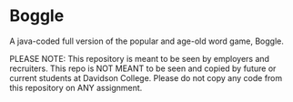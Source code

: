 # Boggle

A java-coded full version of the popular and age-old word game, Boggle.

PLEASE NOTE: This repository is meant to be seen by employers and recruiters. This repo is NOT MEANT to be seen and copied by future or current students at Davidson College. Please do not copy any code from this repository on ANY assignment.
